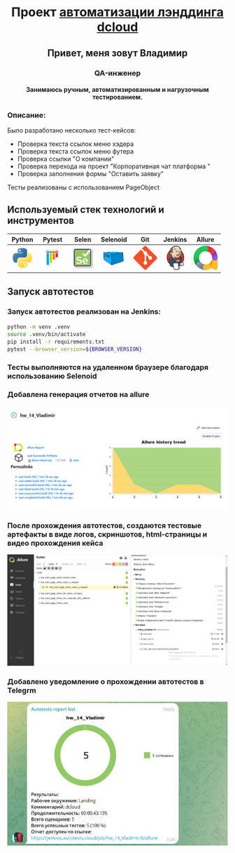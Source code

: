 <h1 align="center">Проект <a href="https://dcloud.tech/">автоматизации лэнддинга dcloud</a> </h1>
<h2 align="center">Привет, меня зовут Владимир</h2>
<h3 align="center">QA-инженер</h3>
<h4 align="center">Занимаюсь ручным, автоматизированным и нагрузочным тестированием.</h4>

### Описание:
Было разработано несколько тест-кейсов:
-  Проверка текста ссылок меню хэдера
-  Проверка текста ссылок меню футера  
-  Проверка ссылки "О компании" 
-  Проверка перехода на проект "Корпоративная чат платформа "
-  Проверка заполнения формы "Оставить заявку"

Тесты реализованы с использованием PageObject

## Используемый стек технологий и инструментов

|                        Python                         |                        Pytest                         |                          Selen                          |                        Selenoid                         |                        Git                         |                        Jenkins                         |                        Allure                         |                          
|:-----------------------------------------------------:|:-----------------------------------------------------:|:-------------------------------------------------------:|:-------------------------------------------------------:|:--------------------------------------------------:|:------------------------------------------------------:|:-----------------------------------------------------:|
| <img width="55" height="55" src="source/python.svg"/> | <img width="55" height="55" src="source/pytest.svg"/> | <img width="55" height="55" src="source/selenium.svg"/> | <img width="55" height="55" src="source/selenoid.svg"/> | <img width="55" height="55" src="source/git.svg"/> | <img width="55" height="55" src="source/jenkins.svg"/> | <img width="55" height="55" src="source/allure.svg"/> |

## Запуск автотестов
### Запуск автотестов реализован на Jenkins:
```bash
python -m venv .venv
source .venv/bin/activate
pip install -r requirements.txt
pytest --browser_version=${BROWSER_VERSION}
```

### Тесты выполняются на удаленном браузере благодаря использованию Selenoid

### Добавлена генерация отчетов на allure
<img width="1200" src="source/jenkins-artefact.png">

### После прохождения автотестов, создаются тестовые артефакты в виде логов, скриншотов, html-страницы и видео прохождения кейса
<img width="1200" src="source/test-case-result.png">

### Добавлено уведомление о прохождении автотестов в Telegrm
<img src="source/telegram-report.png">